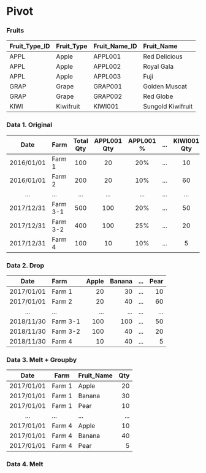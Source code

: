 # Pivot
### Fruits
| Fruit_Type_ID  | Fruit_Type | Fruit_Name_ID | Fruit_Name        | 
| :---           | :---       | :---          | :---              |
| APPL           | Apple      | APPL001       | Red Delicious     |
| APPL           | Apple      | APPL002       | Royal Gala        |
| APPL           | Apple      | APPL003       | Fuji              |
| GRAP           | Grape      | GRAP001       | Golden Muscat     |
| GRAP           | Grape      | GRAP002       | Red Globe         |
| KIWI           | Kiwifruit  | KIWI001       | Sungold Kiwifruit |

### Data 1. Original
| Date       | Farm      | Total Qty | APPL001 Qty | APPL001 % | ...   | KIWI001 Qty | KIWI001 % |
| :---:      | :---      | :---:     | :---:       | :---:     | :---: | :---:       | :---:     |        
| 2016/01/01 | Farm 1    | 100       | 20          | 20%       | ...   | 10          | 10%       |
| 2016/01/01 | Farm 2    | 200       | 20          | 10%       | ...   | 60          | 30%       |
| ...        | ...       | ...       | ...         | ...       | ...   | ...         | ...       |
| 2017/12/31 | Farm 3-1  | 500       | 100         | 20%       | ...   | 50          | 10%       |
| 2017/12/31 | Farm 3-2  | 400       | 100         | 25%       | ...   | 20          | 5%        |
| 2017/12/31 | Farm 4    | 100       | 10          | 10%       | ...   | 5           | 5%        |

### Data 2. Drop
| Date       | Farm      | Apple | Banana | ... | Pear | 
|:---:       |:---       | ---:  | ---:   |:---:| ---: |
| 2017/01/01 | Farm 1    | 20    | 30     | ... | 10   | 
| 2017/01/01 | Farm 2    | 20    | 40     | ... | 60   | 
| ...        | ...       | ...   | ...    | ... | ...  | 
| 2018/11/30 | Farm 3-1  | 100   | 100    | ... | 50   | 
| 2018/11/30 | Farm 3-2  | 100   | 40     | ... | 20   |
| 2018/11/30 | Farm 4    | 10    | 40     | ... | 5    |

### Data 3. Melt + Groupby
| Date       | Farm      | Fruit_Name | Qty |
| :---:      | ---       | :---       | ---:| 
| 2017/01/01 | Farm 1    | Apple      | 20  | 
| 2017/01/01 | Farm 1    | Banana     | 30  |
| 2017/01/01 | Farm 1    | Pear       | 10  | 
| ...        | ...       | ...        | ... |
| 2017/01/01 | Farm 4    | Apple      | 10  | 
| 2017/01/01 | Farm 4    | Banana     | 40  |
| 2017/01/01 | Farm 4    | Pear       | 5   |    

### Data 4. Melt









